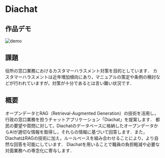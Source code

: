# Diachat

## 作品デモ
![demo](https://github.com/user-attachments/assets/b386cfa1-f6b4-405d-b070-809ede8de5f3)

## 課題
役所の窓口業務におけるカスタマーハラスメント対策を目的としています．
カスタマーハラスメントは近年増加傾向にあり，マニュアルの策定や条例の検討などが行われていますが，対策が十分であるとは言い難い状況です．
 
## 概要
オープンデータとRAG（Retrieval-Augmented Generation）の技術を活用し，行政の窓口業務を担うチャットアプリケーション「Diachat」を提案します．
都民の要望や質問に対して，Diachatのデータベースに格納したオープンデータからAIが適切な情報を取得し，それらの情報に基づいて回答します．また，DiachatはRAGの技術に加え，ルールベースを組み合わせることにより，より自然な回答を可能にしています．
Diachatを用いることで職員の負担軽減や必要な対面業務への専念化に寄与します．


